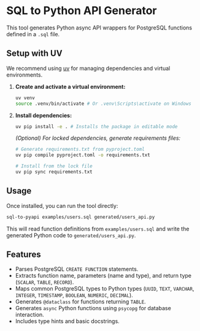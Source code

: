 # SQL to Python API Generator

This tool generates Python async API wrappers for PostgreSQL functions defined in a `.sql` file.

## Setup with UV

We recommend using [uv](https://github.com/astral-sh/uv) for managing dependencies and virtual environments.

1.  **Create and activate a virtual environment:**
    ```bash
    uv venv
    source .venv/bin/activate # Or .venv\Scripts\activate on Windows
    ```

2.  **Install dependencies:**
    ```bash
    uv pip install -e . # Installs the package in editable mode
    ```

    *(Optional) For locked dependencies, generate requirements files:*
    ```bash
    # Generate requirements.txt from pyproject.toml
    uv pip compile pyproject.toml -o requirements.txt
    
    # Install from the lock file
    uv pip sync requirements.txt 
    ```

## Usage

Once installed, you can run the tool directly:

```bash
sql-to-pyapi examples/users.sql generated/users_api.py
```

This will read function definitions from `examples/users.sql` and write the generated Python code to `generated/users_api.py`.

## Features

*   Parses PostgreSQL `CREATE FUNCTION` statements.
*   Extracts function name, parameters (name and type), and return type (`SCALAR`, `TABLE`, `RECORD`).
*   Maps common PostgreSQL types to Python types (`UUID`, `TEXT`, `VARCHAR`, `INTEGER`, `TIMESTAMP`, `BOOLEAN`, `NUMERIC`, `DECIMAL`).
*   Generates `@dataclass` for functions returning `TABLE`.
*   Generates `async` Python functions using `psycopg` for database interaction.
*   Includes type hints and basic docstrings. 